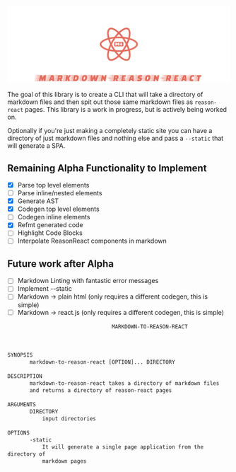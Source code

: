 ![markdown-reason-react](assets/md-r-r.png)

The goal of this library is to create a CLI that will take a directory of
markdown files and then spit out those same markdown files as `reason-react`
pages. This library is a work in progress, but is actively being worked on.

Optionally if you're just making a completely static site you can have a
directory of just markdown files and nothing else and pass a `--static` that will generate a SPA.

## Remaining Alpha Functionality to Implement

* [x] Parse top level elements
* [ ] Parse inline/nested elements
* [x] Generate AST
* [x] Codegen top level elements
* [ ] Codegen inline elements
* [x] Refmt generated code
* [ ] Highlight Code Blocks
* [ ] Interpolate ReasonReact components in markdown

## Future work after Alpha
* [ ] Markdown Linting with fantastic error messages
* [ ] Implement --static
* [ ] Markdown -> plain html (only requires a different codegen, this is simple)
* [ ] Markdown -> react.js (only requires a different codegen, this is simple)

```shell
                                 MARKDOWN-TO-REASON-REACT



SYNOPSIS
       markdown-to-reason-react [OPTION]... DIRECTORY

DESCRIPTION
       markdown-to-reason-react takes a directory of markdown files
       and returns a directory of reason-react pages

ARGUMENTS
       DIRECTORY
           input directories

OPTIONS
       -static
           It will generate a single page application from the directory of
           markdown pages
```
